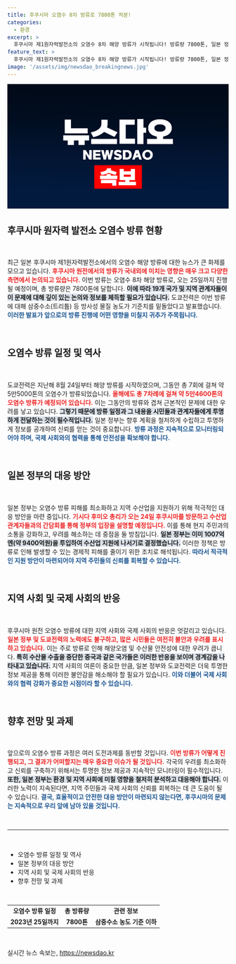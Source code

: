 ```yaml
---
title: 후쿠시마 오염수 8차 방류로 7800톤 처분!
categories:
  - 환경
excerpt: >
  후쿠시마 제1원자력발전소의 오염수 8차 해양 방류가 시작됩니다! 방류량 7800톤, 일본 정부는 수산업 지원을 위한 대책 마련 중. 총리의 후쿠시마 방문도 눈길을 끌고 있습니다.
feature_text: >
  후쿠시마 제1원자력발전소의 오염수 8차 해양 방류가 시작됩니다! 방류량 7800톤, 일본 정부는 수산업 지원을 위한 대책 마련 중. 총리의 후쿠시마 방문도 눈길을 끌고 있습니다.
image: '/assets/img/newsdao_breakingnews.jpg'
---
```


<p><img src="/assets/img/newsdao_breakingnews.jpg" alt="ontimetimes 속보" /></p>

<h2 data-ke-size="size26">후쿠시마 원자력 발전소 오염수 방류 현황</h2>

<p data-ke-size="size16">&nbsp;</p>

<p>최근 일본 후쿠시마 제1원자력발전소에서의 오염수 해양 방류에 대한 뉴스가 큰 화제를 모으고 있습니다. <b><span style="color: #ee2323;">후쿠시마 원전에서의 방류가 국내외에 미치는 영향은 매우 크고 다양한 측면에서 논의되고 있습니다.</span></b> 이번 방류는 오염수 8차 해양 방류로, 오는 25일까지 진행될 예정이며, 총 방류량은 7800톤에 달합니다. <b><span style="background-color: #21538527;">이에 따라 19개 국가 및 지역 관계자들이 이 문제에 대해 깊이 있는 논의와 정보를 체득할 필요가 있습니다.</span></b> 도쿄전력은 이번 방류에 대해 삼중수소(트리튬) 등 방사성 물질 농도가 기준치를 밑돌았다고 발표했습니다. <b><span style="color: #1a5490;">이러한 발표가 앞으로의 방류 진행에 어떤 영향을 미칠지 귀추가 주목됩니다.</span></b></p>

<p data-ke-size="size16">&nbsp;</p>

<h2 data-ke-size="size26">오염수 방류 일정 및 역사</h2>

<p data-ke-size="size16">&nbsp;</p>

<p>도쿄전력은 지난해 8월 24일부터 해양 방류를 시작하였으며, 그동안 총 7회에 걸쳐 약 5만5000톤의 오염수가 방류되었습니다. <b><span style="color: #ee2323;">올해에도 총 7차례에 걸쳐 약 5만4600톤의 오염수 방류가 예정되어 있습니다.</span></b> 이는 그동안의 방류와 겹쳐 근본적인 문제에 대한 우려를 낳고 있습니다. <b><span style="background-color: #21538527;">그렇기 때문에 방류 일정과 그 내용을 시민들과 관계자들에게 투명하게 전달하는 것이 필수적입니다.</span></b> 일본 정부는 향후 계획을 철저하게 수립하고 투명하게 정보를 공개하여 신뢰를 얻는 것이 중요합니다. <b><span style="color: #1a5490;">방류 과정은 지속적으로 모니터링되어야 하며, 국제 사회와의 협력을 통해 안전성을 확보해야 합니다.</span></b></p>

<p data-ke-size="size16">&nbsp;</p>

<h2 data-ke-size="size26">일본 정부의 대응 방안</h2>

<p data-ke-size="size16">&nbsp;</p>

<p>일본 정부는 오염수 방류 피해를 최소화하고 지역 수산업을 지원하기 위해 적극적인 대응 방안을 마련 중입니다. <b><span style="color: #ee2323;">기시다 후미오 총리가 오는 24일 후쿠시마를 방문하고 수산업 관계자들과의 간담회를 통해 정부의 입장을 설명할 예정입니다.</span></b> 이를 통해 현지 주민과의 소통을 강화하고, 우려를 해소하는 데 중점을 둘 방침입니다. <b><span style="background-color: #21538527;">일본 정부는 이미 1007억엔(약 9400억원)을 투입하여 수산업 지원에 나서기로 결정했습니다.</span></b> 이러한 정책은 방류로 인해 발생할 수 있는 경제적 피해를 줄이기 위한 조치로 해석됩니다. <b><span style="color: #1a5490;">따라서 적극적인 지원 방안이 마련되어야 지역 주민들의 신뢰를 회복할 수 있습니다.</span></b></p>

<p data-ke-size="size16">&nbsp;</p>

<h2 data-ke-size="size26">지역 사회 및 국제 사회의 반응</h2>

<p data-ke-size="size16">&nbsp;</p>

<p>후쿠시마 원전 오염수 방류에 대한 지역 사회와 국제 사회의 반응은 엇갈리고 있습니다. <b><span style="color: #ee2323;">일본 정부 및 도쿄전력의 노력에도 불구하고, 많은 시민들은 여전히 불안과 우려를 표시하고 있습니다.</span></b> 이는 주로 방류로 인해 해양오염 및 수산물 안전성에 대한 우려가 큽니다. <b><span style="background-color: #21538527;">특히 수산물 수출을 중단한 중국과 같은 국가들은 이러한 반응을 보이며 경계감을 나타내고 있습니다.</span></b> 지역 사회의 여론이 중요한 만큼, 일본 정부와 도쿄전력은 더욱 투명한 정보 제공을 통해 이러한 불안감을 해소해야 할 필요가 있습니다. <b><span style="color: #1a5490;">이와 더불어 국제 사회와의 협력 강화가 중요한 시점이라 할 수 있습니다.</span></b></p>

<p data-ke-size="size16">&nbsp;</p>

<h2 data-ke-size="size26">향후 전망 및 과제</h2>

<p data-ke-size="size16">&nbsp;</p>

<p>앞으로의 오염수 방류 과정은 여러 도전과제를 동반할 것입니다. <b><span style="color: #ee2323;">이번 방류가 어떻게 진행되고, 그 결과가 어떠할지는 매우 중요한 이슈가 될 것입니다.</span></b> 각국의 우려를 최소화하고 신뢰를 구축하기 위해서는 투명한 정보 제공과 지속적인 모니터링이 필수적입니다. <b><span style="background-color: #21538527;">또한, 일본 정부는 환경 및 지역 사회에 미칠 영향을 철저히 분석하고 대응해야 합니다.</span></b> 이러한 노력이 지속된다면, 지역 주민들과 국제 사회의 신뢰를 회복하는 데 큰 도움이 될 수 있습니다. <b><span style="color: #1a5490;">결국, 효율적이고 안전한 대응 방안이 마련되지 않는다면, 후쿠시마의 문제는 지속적으로 우리 앞에 남아 있을 것입니다.</span></b></p>

<p data-ke-size="size16">&nbsp;</p>

<hr>

<p data-ke-size="size16">&nbsp;</p>

<ul>
    <li>오염수 방류 일정 및 역사</li>
    <li>일본 정부의 대응 방안</li>
    <li>지역 사회 및 국제 사회의 반응</li>
    <li>향후 전망 및 과제</li>
</ul>

<p data-ke-size="size16">&nbsp;</p>

<table>
    <tr>
        <td style="text-align: center; height: 17px;"><b>오염수 방류 일정</b></td>
        <td style="text-align: center; height: 17px;"><b>총 방류량</b></td>
        <td style="text-align: center; height: 17px;"><b>관련 정보</b></td>
    </tr>
    <tr>
        <td style="text-align: center; height: 17px;"><b>2023년 25일까지</b></td>
        <td style="text-align: center; height: 17px;"><b>7800톤</b></td>
        <td style="text-align: center; height: 17px;"><b>삼중수소 농도 기준 이하</b></td>
    </tr>
</table>

<p data-ke-size="size16">&nbsp;</p>
실시간 뉴스 속보는, <a href="https://newsdao.kr" rel="dofollow">https://newsdao.kr</a>


